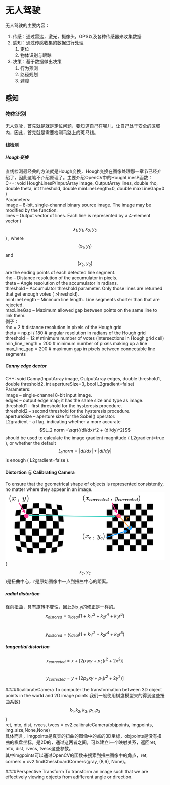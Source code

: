 # 无人驾驶

无人驾驶的主要内容：

1. 传感：通过雷达，激光，摄像头，GPS以及各种传感器来收集数据
2. 感知：通过传感收集的数据进行处理
   1. 定位
   2. 物体识别与跟踪
3. 决策：基于数据做出决策
   1. 行为预测
   2. 路径规划
   3. 避障

## 感知

### 物体识别

无人驾驶，首先就是就是定位问题，要知道自己在哪儿，让自己处于安全的区域内，因此，首先就是需要检测马路上的斑马线。

#### 线检测

##### Hough变换

直线检测最经典的方法就是Hough变换，Hough变换在图像处理那一章节已经介绍了，因此这笔不介绍原理了。主要介绍OpenCV中的HoughLinesP函数：  
C++: void HoughLinesP\(InputArray image, OutputArray lines, double rho, double theta, int threshold, double minLineLength=0, double maxLineGap=0 \)  
Parameters:  
image – 8-bit, single-channel binary source image. The image may be modified by the function.  
lines – Output vector of lines. Each line is represented by a 4-element vector  \($$x_1, y_1, x_2, y_2$$\) , where  $$(x_1,y_1)$$ and  $$(x_2, y_2)$$ are the ending points of each detected line segment.  
rho – Distance resolution of the accumulator in pixels.  
theta – Angle resolution of the accumulator in radians.  
threshold – Accumulator threshold parameter. Only those lines are returned that get enough votes \( &gt;hreshold\).  
minLineLength – Minimum line length. Line segments shorter than that are rejected.  
maxLineGap – Maximum allowed gap between points on the same line to link them.  
例子：  
rho = 2  \# distance resolution in pixels of the Hough grid  
theta = np.pi / 180  \# angular resolution in radians of the Hough grid  
threshold = 12  \# minimum number of votes \(intersections in Hough grid cell\)  
min\_line\_length = 200  \# minimum number of pixels making up a line  
max\_line\_gap = 200  \# maximum gap in pixels between connectable line segments

##### Canny edge dector

C++: void Canny\(InputArray image, OutputArray edges, double threshold1, double threshold2, int apertureSize=3, bool L2gradient=false\)  
Parameters:  
image – single-channel 8-bit input image.  
edges – output edge map; it has the same size and type as image.  
threshold1 – first threshold for the hysteresis procedure.  
threshold2 – second threshold for the hysteresis procedure.  
apertureSize – aperture size for the Sobel\(\) operator.  
L2gradient – a flag, indicating whether a more accurate  $$L_2 norm  =\sqrt{(dI/dx)^2 + (dI/dy)^2}$$ should be used to calculate the image gradient magnitude \( L2gradient=true \), or whether the default  $$ L_1 norm  =|dI/dx|+|dI/dy|  $$is enough \( L2gradient=false \).

#### Distortion 与 Calibrating Camera
To ensure that the geometrical shape of objects is represented consistently, no matter where they appear in an image.  
![](/assets/Distortion.png)  
\($$x_c,y_c$$\)是扭曲中心，r是原始图像中一点到扭曲中心的距离。

##### radial distortion

径向扭曲，具有旋转不变性，因此对x,y的修正是一样的。  
$$x_{distored} = x_{ideal}(1 + k_1 r^2 + k_2 r^4 + k_3 r^6)$$  
$$y_{distored} = y_{ideal}(1 + k_1 r^2 + k_2 r^4 + k_3 r^6)$$

##### tangential distortion

$$x_{corrected} = x + [2p_1 xy + p_2(r^2 + 2x^2)]$$  
$$y_{corrected} = y + [2p_2 xy +  p_1(r^2 + 2y^2)]$$

#####calibrateCamera
To computer the transformation between 3D object points in the world and 2D image points
我们一般使用棋盘模型来的得到这些扭曲系数\($$k_1,k_2,k_3,p_1,p_2$$\)   
ret, mtx, dist, rvecs, tvecs = cv2.calibrateCamera(objpoints, imgpoints, img\_size,None,None)    
具体而言，imgpoints是真实的扭曲的图像中的点的3D坐标，objpoints是没有扭曲的棋盘坐标，是2D的，通过这两者之间，可以建立i一个映射关系，返回ret, mtx, dist, rvecs, tvecs这些参数。  
其中imgpoints可以通过OpenCV的函数来搜索到扭曲图像中的角点，ret, corners = cv2.findChessboardCorners(gray, (8,6), None)。  

####Perspective Transform
To transform an image such that we are effectively viewing objects from adifferent angle or direction.  

